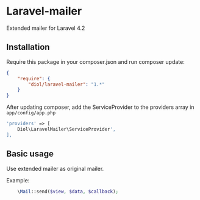 # Laravel-mailer

Extended mailer for Laravel 4.2

## Installation

Require this package in your composer.json and run composer update:

```json
{
	"require": {
        "diol/laravel-mailer": "1.*"
	}
}
```

After updating composer, add the ServiceProvider to the providers array in `app/config/app.php`

```php
'providers' => [
	Diol\LaravelMailer\ServiceProvider',
],
```

## Basic usage

Use extended mailer as original mailer.

Example:

```php
    \Mail::send($view, $data, $callback);
```
 
